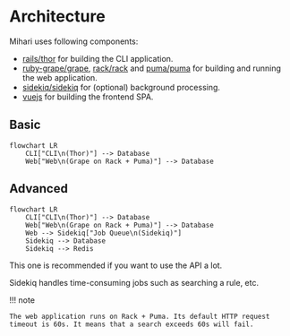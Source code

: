 # Architecture

Mihari uses following components:

- [rails/thor](https://github.com/rails/thor) for building the CLI application.
- [ruby-grape/grape](https://github.com/ruby-grape/grape), [rack/rack](https://github.com/rack/rack) and [puma/puma](https://github.com/puma/puma) for building and running the web application.
- [sidekiq/sidekiq](https://github.com/sidekiq/sidekiq) for (optional) background processing.
- [vuejs](https://github.com/vuejs/) for building the frontend SPA.

## Basic

```mermaid
flowchart LR
    CLI["CLI\n(Thor)"] --> Database
    Web["Web\n(Grape on Rack + Puma)"] --> Database
```

## Advanced

```mermaid
flowchart LR
    CLI["CLI\n(Thor)"] --> Database
    Web["Web\n(Grape on Rack + Puma)"] --> Database
    Web --> Sidekiq["Job Queue\n(Sidekiq)"]
    Sidekiq --> Database
    Sidekiq --> Redis
```

This one is recommended if you want to use the API a lot.

Sidekiq handles time-consuming jobs such as searching a rule, etc.

!!! note

    The web application runs on Rack + Puma. Its default HTTP request timeout is 60s. It means that a search exceeds 60s will fail.
